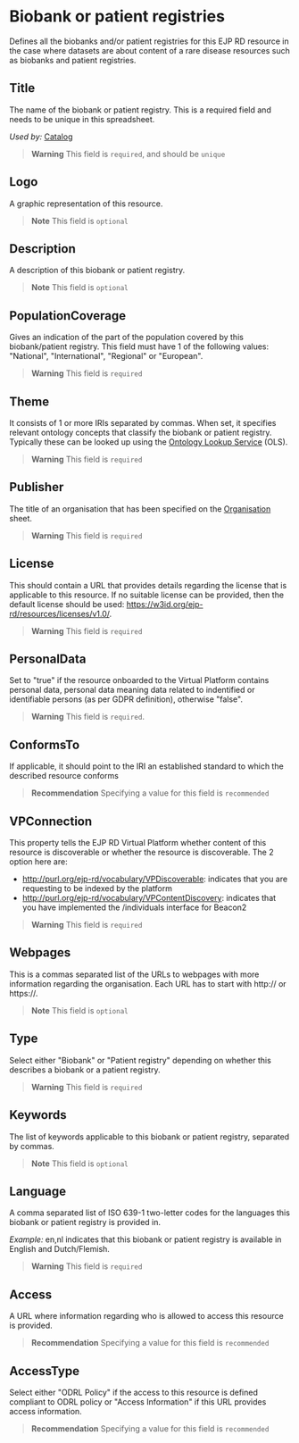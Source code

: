 # Biobank or patient registries
Defines all the biobanks and/or patient registries for this EJP RD resource in the case where datasets are about content 
of a rare disease resources such as biobanks and patient registries.

## Title
The name of the biobank or patient registry. This is a required field and needs to be unique in this spreadsheet.

*Used by:*
[Catalog](Catalog.md)
> **Warning** This field is `required`, and should be `unique`

## Logo
A graphic representation of this resource.
> **Note** This field is `optional`

## Description
A description of this biobank or patient registry.
> **Note** This field is `optional`

## PopulationCoverage
Gives an indication of the part of the population covered by this biobank/patient registry. This field must have 1 of 
the following values: "National", "International", "Regional" or "European". 
> **Warning** This field is `required`


## Theme
It consists of 1 or more IRIs separated by commas. When set, it specifies relevant ontology concepts
that classify the biobank or patient registry. Typically these can be looked up using the [Ontology Lookup Service](https://www.ebi.ac.uk/ols/index) (OLS).
> **Warning** This field is `required`

## Publisher
The title of an organisation that has been specified on the [Organisation](Organisation.md) sheet.
> **Warning** This field is `required`

## License
This should contain a URL that provides details regarding the license that is applicable to this resource.
If no suitable license can be provided, then the default license should be used:
https://w3id.org/ejp-rd/resources/licenses/v1.0/.

> **Warning** This field is `required`


## PersonalData
Set to "true" if the resource onboarded to the Virtual Platform contains personal data, personal data 
meaning data related to indentified or identifiable persons (as per GDPR definition), otherwise "false".
> **Warning** This field is `required`.

## ConformsTo
If applicable, it should point to the IRI an established standard to which the described resource conforms
> **Recommendation** Specifying a value for this field is `recommended`

## VPConnection
This property tells the EJP RD Virtual Platform whether content of this resource is discoverable or whether 
the resource is discoverable. The 2 option here are:

- http://purl.org/ejp-rd/vocabulary/VPDiscoverable: indicates that you are requesting to be indexed by the platform
- http://purl.org/ejp-rd/vocabulary/VPContentDiscovery: indicates that you have implemented the /individuals interface for Beacon2
> **Warning** This field is `required`


## Webpages
This is a commas separated list of the URLs to webpages with more information regarding the organisation. Each URL has to
start with http:// or https://.
> **Note** This field is `optional`

## Type
Select either "Biobank" or "Patient registry" depending on whether this describes a biobank or a patient registry.
> **Warning** This field is `required`

## Keywords
The list of keywords applicable to this biobank or patient registry, separated by commas.

> **Note** This field is `optional`

## Language
A comma separated list of ISO 639-1 two-letter codes for the languages this biobank or patient registry is provided in.

*Example:*
en,nl indicates that this biobank or patient registry is available in English and Dutch/Flemish.

> **Warning** This field is `required`

## Access
A URL where information regarding who is allowed to access this resource is provided.

> **Recommendation** Specifying a value for this field is `recommended`

## AccessType
Select either "ODRL Policy" if the access to this resource is defined compliant to ODRL policy or "Access Information" if
this URL provides access information.

> **Recommendation** Specifying a value for this field is `recommended`

